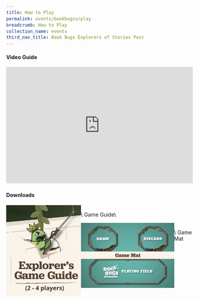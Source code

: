 ```yaml
---
title: How to Play
permalink: events/bookbugsx/play
breadcrumb: How to Play
collection_name: events
third_nav_title: Book Bugs Explorers of Stories Past
---
```


#### Video Guide
<iframe width="100%" height="315" src="https://www.youtube.com/embed/6NQcHxQ8MfA" frameborder="0" allow="accelerometer; autoplay; clipboard-write; encrypted-media; gyroscope; picture-in-picture" allowfullscreen></iframe>

#### Downloads
<a href="/images/events/bookbugsx/files/Game Guide.pdf" target="_blank" rel="noopener noreferrer"><img src="/images/events/bookbugsx/Game Guide thumbnail.png" alt="Game Guide Download Link" style="width: 40%;" align="left" ></a><br>\\
Game Guide\\

<a href="/images/events/bookbugsx/files/BBX Game Mat A3 FINAL for website.pdf" target="_blank" rel="noopener noreferrer"><img src="/images/events/bookbugsx/Game Mat thumbnail.png" alt="Game Mat Download Link" style="width: 50%" align="left"></a><br>\\
Game Mat
